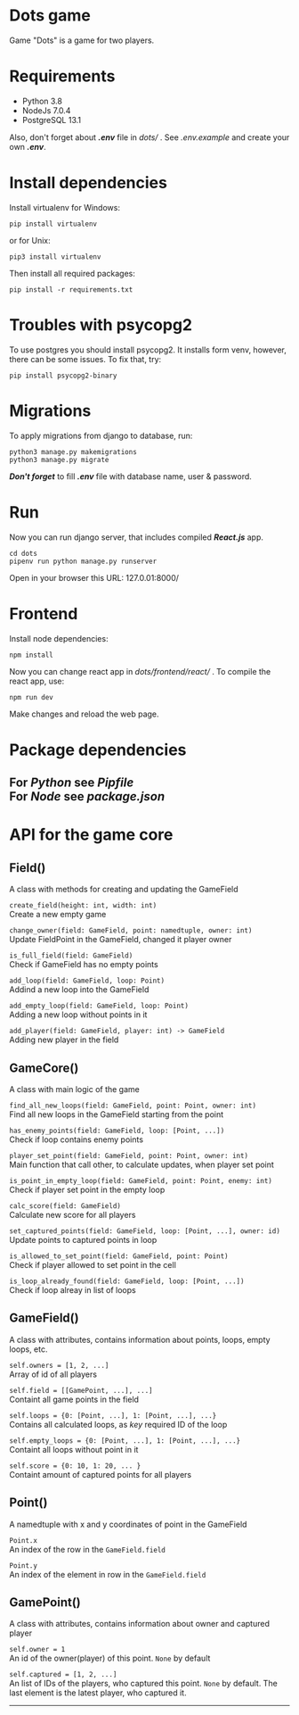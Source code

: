 # Dots game
  
Game "Dots" is a game for two players.

# Requirements
* Python 3.8
* NodeJs 7.0.4  
* PostgreSQL 13.1

Also, don't forget about ***.env*** file in *dots/* . See *.env.example* and create your own ***.env***.

# Install dependencies  
Install virtualenv for Windows:
```
pip install virtualenv
```
or for Unix:
```
pip3 install virtualenv
```

Then install all required packages:
```
pip install -r requirements.txt
```

# Troubles with psycopg2
To use postgres you should install psycopg2. It installs form venv, however, there can be some issues. To fix that, try:
```
pip install psycopg2-binary
```

# Migrations
To apply migrations from django to database, run:
```
python3 manage.py makemigrations
python3 manage.py migrate
```
***Don't forget*** to fill ***.env*** file with database name, user & password.

# Run
Now you can run django server, that includes compiled ***React.js*** app.  
```
cd dots
pipenv run python manage.py runserver
```
Open in your browser this URL: 127.0.01:8000/  

# Frontend  
Install node dependencies:
```
npm install 
```
Now you can change react app in *dots/frontend/react/* .
To compile the react app, use:
```
npm run dev
```
Make changes and reload the web page.

# Package dependencies  
For ***Python*** see ***Pipfile***  
For ***Node*** see ***package.json***
---
# API for the game core


## Field()
A class with methods for creating and updating the GameField  

`create_field(height: int, width: int)`  
Create a new empty game

`change_owner(field: GameField, point: namedtuple, owner: int)`  
Update FieldPoint in the GameField, changed it player owner

`is_full_field(field: GameField)`  
Check if GameField has no empty points

`add_loop(field: GameField, loop: Point)`  
Addind a new loop into the GameField

`add_empty_loop(field: GameField, loop: Point)`  
Adding a new loop without points in it  

`add_player(field: GameField, player: int) -> GameField`  
Adding new player in the field  


## GameCore()
A class with main logic of the game  

`find_all_new_loops(field: GameField, point: Point, owner: int)`  
Find all new loops in the GameField starting from the point  

`has_enemy_points(field: GameField, loop: [Point, ...])`  
Check if loop contains enemy points  

`player_set_point(field: GameField, point: Point, owner: int)`  
Main function that call other, to calculate updates, when player set point  

`is_point_in_empty_loop(field: GameField, point: Point, enemy: int)`  
Check if player set point in the empty loop  

`calc_score(field: GameField)`  
Calculate new score for all players  

`set_captured_points(field: GameField, loop: [Point, ...], owner: id)`  
Update points to captured points in loop  

`is_allowed_to_set_point(field: GameField, point: Point)`  
Check if player allowed to set point in the cell  

`is_loop_already_found(field: GameField, loop: [Point, ...])`  
Check if loop alreay in list of loops  


## GameField()
A class with attributes, contains information about points, loops, empty loops, etc.

`self.owners = [1, 2, ...]`  
Array of id of all players  

`self.field = [[GamePoint, ...], ...]`  
Containt all game points in the field  

`self.loops = {0: [Point, ...], 1: [Point, ...], ...}`  
Contains all calculated loops, as _key_ required ID of the loop  

`self.empty_loops = {0: [Point, ...], 1: [Point, ...], ...}`  
Containt all loops without point in it  

`self.score = {0: 10, 1: 20, ... }`  
Containt amount of captured points for all players  


## Point()  
A namedtuple with x and y coordinates of point in the GameField  

`Point.x`  
An index of the row in the `GameField.field`  

`Point.y`  
An index of the element in row in the `GameField.field`  


## GamePoint()  
A class with attributes, contains information about owner and captured player  

`self.owner = 1`  
An id of the owner(player) of this point. `None` by default  

`self.captured = [1, 2, ...]`  
An list of IDs of the players, who captured this point. `None` by default. The last element is the latest player, who captured it.  

---